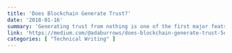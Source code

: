 ```yaml
---
title: 'Does Blockchain Generate Trust?'
date: '2018-01-16'
summary: 'Generating trust from nothing is one of the first major feats blockchain is hyped to do, but blockchain itself doesn’t generate trust out of nothing. It actually derives from the system in which blockchain is used. A blockchain is actually just a chain of blocks of data having a particular structure which ensures its self-integrity, it can only be used to guarantee the data written to the chain was done so in a certain way. Multiple blockchains can be created with the same data up to a certain point — in fact, Bitcoin does this all the time in the mining process and the fork stays around until a majority of nodes choose the fork which grows longest.'
link: 'https://medium.com/@adaburrows/does-blockchain-generate-trust-5e96148ae597'
categories: [ "Technical Writing" ]
---
```

